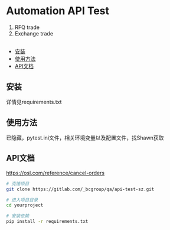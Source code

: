 # Automation API Test

1. RFQ trade
2. Exchange trade

## 

- [安装](#安装)
- [使用方法](#使用方法)
- [API文档](#API文档)

## 安装
详情见requirements.txt

## 使用方法
已隐藏，pytest.ini文件，相关环境变量以及配置文件，找Shawn获取

## API文档
https://osl.com/reference/cancel-orders
```bash
# 克隆项目
git clone https://gitlab.com/_bcgroup/qa/api-test-sz.git

# 进入项目目录
cd yourproject

# 安装依赖
pip install -r requirements.txt

